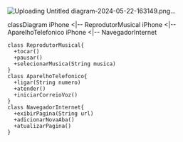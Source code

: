 
![Uploading Untitled diagram-2024-05-22-163149.png…](file:///Users/thiagomoreira/Downloads/Untitled%20diagram-2024-05-22-163114.svg)


classDiagram
iPhone <|-- ReprodutorMusical
iPhone <|-- AparelhoTelefonico
iPhone <|-- NavegadorInternet

    class ReprodutorMusical{
      +tocar()
      +pausar()
      +selecionarMusica(String musica)
    }
    class AparelhoTelefonico{
      +ligar(String numero)
      +atender()
      +iniciarCorreioVoz()
    }
    class NavegadorInternet{
      +exibirPagina(String url)
      +adicionarNovaAba()
      +atualizarPagina()
    }
